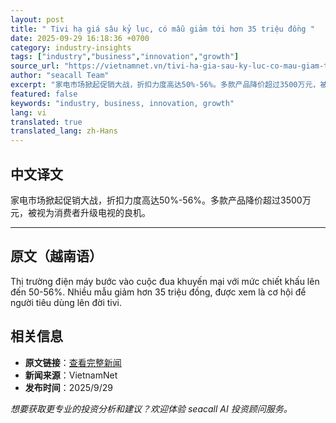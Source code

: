 ```yaml
---
layout: post
title: " Tivi hạ giá sâu kỷ lục, có mẫu giảm tới hơn 35 triệu đồng "
date: 2025-09-29 16:18:36 +0700
category: industry-insights
tags: ["industry","business","innovation","growth"]
source_url: "https://vietnamnet.vn/tivi-ha-gia-sau-ky-luc-co-mau-giam-toi-hon-35-trieu-dong-2447013.html"
author: "seacall Team"
excerpt: "家电市场掀起促销大战，折扣力度高达50%-56%。多款产品降价超过3500万元，被视为消费者升级电视的良机。..."
featured: false
keywords: "industry, business, innovation, growth"
lang: vi
translated: true
translated_lang: zh-Hans
---
```


## 中文译文

家电市场掀起促销大战，折扣力度高达50%-56%。多款产品降价超过3500万元，被视为消费者升级电视的良机。

---

## 原文（越南语）

Thị trường điện máy bước vào cuộc đua khuyến mại với mức chiết khấu lên đến 50-56%. Nhiều mẫu giảm hơn 35 triệu đồng, được xem là cơ hội để người tiêu dùng lên đời tivi.

## 相关信息

- **原文链接**：[查看完整新闻](https://vietnamnet.vn/tivi-ha-gia-sau-ky-luc-co-mau-giam-toi-hon-35-trieu-dong-2447013.html)
- **新闻来源**：VietnamNet
- **发布时间**：2025/9/29

*想要获取更专业的投资分析和建议？欢迎体验 seacall AI 投资顾问服务。*